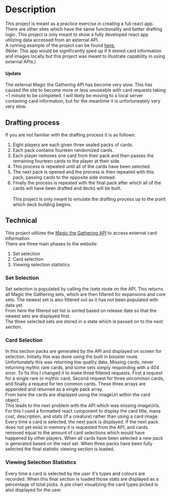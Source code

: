 # Description

This project is meant as a practice exercise in creating a full react app. There are other sites which have the same functionality and better drafting logic. This project is only meant to show a fully developed react app utilizing data accessed from an external API.<br>
A running example of the project can be found [here.](http://143.198.62.169:3535/) <br>
(Note: This app would be significantly sped up if it stored card information and images locally but this project was meant to illustrate capability in using external APIs.)

#### Update

The external Magic the Gathering API has become very slow. This has caused the site to become more or less unuseable with card requests taking ~1 minute to be completed. I will likely be moving to a local server containing card information, but for the meantime it is unfortuneately very very slow.

## Drafting process

If you are not familiar with the drafting process it is as follows:
1. Eight players are each given three sealed packs of cards.
2. Each pack contains fourteen randomized cards.
3. Each player removes one card from their pack and then passes the remaining fourteen cards to the player at their side.
4. This process is repeated until all of the cards have been selected.
5. The next pack is opened and the process is then repeated with this pack, passing cards to the opposite side instead.
6. Finally the process is repeated with the final pack after which all of the cards will have been drafted and decks will be built.
<br><br>
This project is only meant to emulate the drafting process up to the point which deck building begins.

## Technical
This project utilizes the [Magic the Gathering API](https://docs.magicthegathering.io/) to access external card information.
<br>
There are three main phases to the website:
1. Set selection
2. Card selection
3. Viewing selection statistics

### Set Selection
Set selection is populated by calling the /sets route on the API. This returns all Magic the Gathering sets, which are then filtered for expansions and core sets. The newest set is also filtered out as it has not been populated with data yet.<br>
From here the filtered set list is sorted based on release date so that the newest sets are displayed first.<br>
The three selected sets are stored in a state which is passed on to the next section.
### Card Selection
In this section packs are generated by the API and displayed on screen for selection. Initially this was done using the built in booster route. Unfortunately this was returning low quality data. Missing cards, never returning mythic rare cards, and some sets simply responding with a 404 error. To fix this I changed it to make three filtered requests. First a request for a single rare or mythic card, Second request for three uncommon cards, and finally a request for ten common cards. These three arrays are appended and returned as a single pack array.<br>
From here the cards are displayed using the imageUrl within the card object.<br> 
This leads to the next problem with the API which was missing imageUrls. For this I used a formatted react component to display the card title, mana cost, description, and stats (if a creature) rather than using a card image.<br>
Every time a card is selected, the next pack is displayed. If the next pack does not yet exist in memory it is requested from the API, and cards removed equal to the amount of card selections which would have happened by other players. When all cards have been selected a new pack is generated based on the next set. When three packs have been fully selected the final statistic viewing section is loaded.
### Viewing Selection Statistics
Every time a card is selected by the user it's types and colours are recorded. When this final section is loaded those stats are displayed as a percentage of total picks. A pie chart visualizing the card types picked is also displayed for the user.
